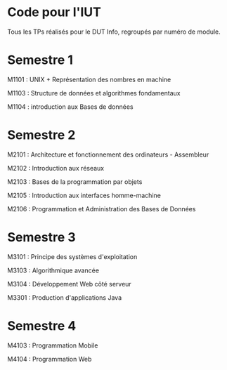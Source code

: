 # Code pour l'IUT

Tous les TPs réalisés pour le DUT Info, regroupés par numéro de module.

# Semestre 1

M1101 : UNIX + Représentation des nombres en machine

M1103 : Structure de données et algorithmes fondamentaux

M1104 : introduction aux Bases de données

# Semestre 2

M2101 : Architecture et fonctionnement des ordinateurs - Assembleur

M2102 : Introduction aux réseaux

M2103 : Bases de la programmation par objets

M2105 : Introduction aux interfaces homme-machine

M2106 : Programmation et Administration des Bases de Données

# Semestre 3

M3101 : Principe des systèmes d'exploitation

M3103 : Algorithmique avancée

M3104 : Développement Web côté serveur

M3301 : Production d'applications Java

# Semestre 4

M4103 : Programmation Mobile

M4104 : Programmation Web
